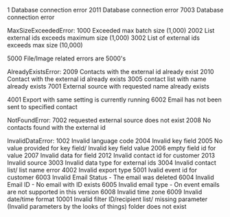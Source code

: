 1    Database connection error
2011 Database connection error
7003 Database connection error

MaxSizeExceededError:
    1000 Exceeded max batch size (1,000)
    2002 List external ids exceeds maximum size (1,000)
    3002 List of external ids exceeds max size (10,000)


5000 File/Image related errors are 5000's


AlreadyExistsError:
    2009 Contacts with the external id already exist
    2010 Contact with the external id already exists
    3005 contact list with name already exists
    7001 External source with requested name already exists

4001 Export with same setting is currently running
6002 Email has not been sent to specified contact

NotFoundError:
    7002 requested external source does not exist
    2008 No contacts found with the external id

InvalidDataError:
    1002 Invalid language code
    2004 Invalid key field
    2005 No value provided for key field/ Invalid key field value
    2006 empty field id for value
    2007 Invalid data for field
    2012 Invalid contact id for customer
    2013 Invalid source
    3003 Invalid data type for external ids
    3004 Invalid contact list/ list name error
    4002 Invalid export type
    5001 Ivalid event id for customer
    6003 Invalid Email Status - The email was deleted
    6004 Invalid Email ID - No email with ID exists
    6005 Invalid email type - On event emails are not supported in this version
    6008 Invalid time zone
    6009 Invalid date/time format
    10001 Invalid filter ID/recipient list/ missing parameter (Invalid parameters by the looks of things) folder does not exist
